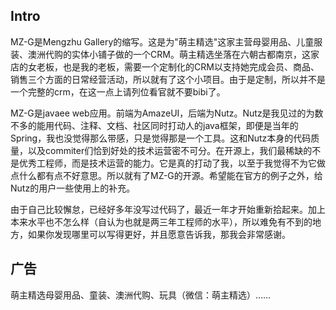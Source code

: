 ## Intro ##

MZ-G是Mengzhu Gallery的缩写。这是为"萌主精选"这家主营母婴用品、儿童服装、澳洲代购的实体小铺子做的一个CRM。萌主精选坐落在六朝古都南京，这家店的女老板，也是我的老板，需要一个定制化的CRM以支持她完成会员、商品、销售三个方面的日常经营活动，所以就有了这个小项目。由于是定制，所以并不是一个完整的crm，在这一点上请列位看官就不要bibi了。

MZ-G是javaee web应用。前端为AmazeUI，后端为Nutz。Nutz是我见过的为数不多的能用代码、注释、文档、社区同时打动人的java框架，即便是当年的Spring，我也没觉得那么带感，只是觉得那是一个工具。这和Nutz本身的代码质量，以及commiter们恰到好处的技术运营密不可分。在开源上，我们最稀缺的不是优秀工程师，而是技术运营的能力。它是真的打动了我，以至于我觉得不为它做点什么都有点不好意思。所以就有了MZ-G的开源。希望能在官方的例子之外，给Nutz的用户一些使用上的补充。


由于自己比较懈怠，已经好多年没写过代码了，最近一年才开始重新拾起来。加上本来水平也不怎么样（自认为也就是两三年工程师的水平），所以难免有不到的地方，如果你发现哪里可以写得更好，并且愿意告诉我，那我会非常感谢。



## 广告 ##
萌主精选母婴用品、童装、澳洲代购、玩具（微信：萌主精选）…… 